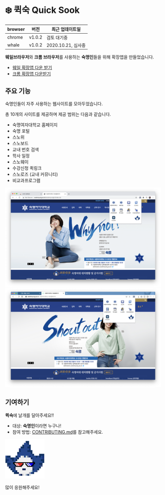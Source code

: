 # ❄️ 퀵숙 Quick Sook

| browser | 버전   | 최근 업데이트일    |
| ------- | ------ | ------------------ |
| chrome  | v1.0.2 | 검토 대기중        |
| whale   | v1.0.2 | 2020.10.21, 심사중 |

**웨일브라우저**와 **크롬 브라우저**를 사용하는 **숙명인**들을 위해 확장앱을 만들었습니다.

- [웨일 확장앱 다운 받기](https://store.whale.naver.com/detail/lniagbhflokdpfoilcmcpdmaphllolai)
- [크롬 확장앱 다운받기](https://chrome.google.com/webstore/detail/%ED%80%B5%EC%88%99-quick-sookmyung/ojiacghdlkbcfphkggebiiblbhheiopc)

## 주요 기능

숙명인들이 자주 사용하는 웹사이트를 모아두었습니다.

총 10개의 사이트를 제공하며 제공 범위는 다음과 같습니다.

- 숙명여자대학교 홈페이지
- 숙명 포털
- 스노위
- 스노보드
- 교내 번호 검색
- 학사 일정
- 스노웨이
- 수강신청 퀵링크
- 스노로즈 (교내 커뮤니티)
- 비교과프로그램

![Preview_chrome](./preview/preview_chrome.png)
![Preview_whale](./preview/preview_whale.png)

## 기여하기

**퀵숙**에 날개를 달아주세요!!

- 대상: **숙명인**이라면 누구나!
- 참여 방법: [CONTRIBUTING.md](CONTRIBUTING.md)를 참고해주세요.

![QuickSookLogo](./whale/icon/../icons/quickSookIcon.png)

많이 응원해주세요!
